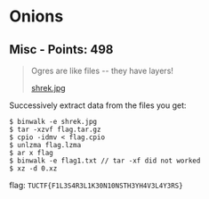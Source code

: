 # Onions

## Misc - Points: 498

> Ogres are like files -- they have layers!
>
> [shrek.jpg](shrek.jpg)
>

Successively extract data from the files you get:

	$ binwalk -e shrek.jpg
	$ tar -xzvf flag.tar.gz
	$ cpio -idmv < flag.cpio
	$ unlzma flag.lzma
	$ ar x flag
	$ binwalk -e flag1.txt // tar -xf did not worked
	$ xz -d 0.xz

flag: `TUCTF{F1L3S4R3L1K30N10NSTH3YH4V3L4Y3RS}`